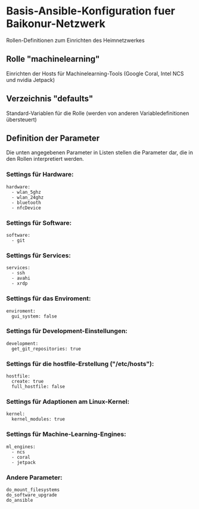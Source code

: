 # Basis-Ansible-Konfiguration fuer Baikonur-Netzwerk
Rollen-Definitionen zum Einrichten des Heimnetzwerkes

## Rolle "machinelearning"
Einrichten der Hosts für Machinelearning-Tools (Google Coral, Intel NCS und nvidia Jetpack)

## Verzeichnis "defaults"
Standard-Variablen für die Rolle (werden von anderen Variabledefinitionen übersteuert)

## Definition der Parameter
Die unten angegebenen Parameter in Listen stellen die Parameter dar, die in den Rollen interpretiert werden.

### Settings für Hardware:
	hardware:
	  - wlan_5ghz
	  - wlan_24ghz
	  - bluetooth
	  - nfcDevice

### Settings für Software:
	software:
	  - git

### Settings für Services:
	services:
	  - ssh
	  - avahi
	  - xrdp

### Settings für das Enviroment:
	enviroment:
	  gui_system: false

### Settings für Development-Einstellungen:
	development:
	  get_git_repositories: true

### Settings für die hostfile-Erstellung ("/etc/hosts"):
	hostfile: 
	  create: true
	  full_hostfile: false

### Settings für Adaptionen am Linux-Kernel:
	kernel:
	  kernel_modules: true

### Settings für Machine-Learning-Engines:
	ml_engines:
	  - ncs
	  - coral
	  - jetpack

### Andere Parameter:
	do_mount_filesystems
	do_software_upgrade
	do_ansible

